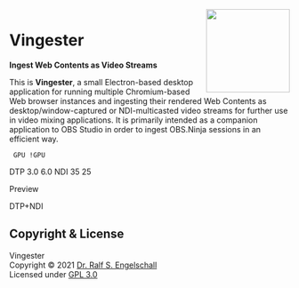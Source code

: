 
<img src="https://raw.githubusercontent.com/rse/vingester/master/vingester-icon.png" width="150" align="right" alt=""/>

Vingester
=========

**Ingest Web Contents as Video Streams**

This is **Vingester**, a small Electron-based desktop application
for running multiple Chromium-based Web browser instances and
ingesting their rendered Web Contents as desktop/window-captured
or NDI-multicasted video streams for further use in video mixing
applications. It is primarily intended as a companion application to OBS
Studio in order to ingest OBS.Ninja sessions in an efficient way.

     GPU !GPU
DTP  3.0 6.0
NDI  35  25

Preview

DTP+NDI

Copyright & License
-------------------

Vingester<br/>
Copyright &copy; 2021 [Dr. Ralf S. Engelschall](mailto:rse@engelschall.com)<br/>
Licensed under [GPL 3.0](https://spdx.org/licenses/GPL-3.0-only)

